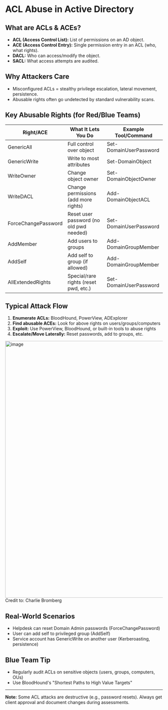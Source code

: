 # ACL Abuse in Active Directory

## What are ACLs & ACEs?
- **ACL (Access Control List):** List of permissions on an AD object.
- **ACE (Access Control Entry):** Single permission entry in an ACL (who, what rights).
- **DACL:** Who can access/modify the object.
- **SACL:** What access attempts are audited.

## Why Attackers Care
- Misconfigured ACLs = stealthy privilege escalation, lateral movement, persistence.
- Abusable rights often go undetected by standard vulnerability scans.

## Key Abusable Rights (for Red/Blue Teams)
| Right/ACE         | What It Lets You Do                        | Example Tool/Command           |
|-------------------|--------------------------------------------|-------------------------------|
| GenericAll        | Full control over object                   | Set-DomainUserPassword        |
| GenericWrite      | Write to most attributes                   | Set-DomainObject              |
| WriteOwner        | Change object owner                        | Set-DomainObjectOwner         |
| WriteDACL         | Change permissions (add more rights)       | Add-DomainObjectACL           |
| ForceChangePassword | Reset user password (no old pwd needed)  | Set-DomainUserPassword        |
| AddMember         | Add users to groups                        | Add-DomainGroupMember         |
| AddSelf           | Add self to group (if allowed)             | Add-DomainGroupMember         |
| AllExtendedRights | Special/rare rights (reset pwd, etc.)      | Set-DomainUserPassword        |

## Typical Attack Flow
1. **Enumerate ACLs:** BloodHound, PowerView, ADExplorer
2. **Find abusable ACEs:** Look for above rights on users/groups/computers
3. **Exploit:** Use PowerView, BloodHound, or built-in tools to abuse rights
4. **Escalate/Move Laterally:** Reset passwords, add to groups, etc.

<img width="1734" height="821" alt="image" src="https://github.com/user-attachments/assets/3a2ba8ef-5ca0-4dec-bb32-83b605e6d51f" />
Credit to:  Charlie Bromberg

## Real-World Scenarios
- Helpdesk can reset Domain Admin passwords (ForceChangePassword)
- User can add self to privileged group (AddSelf)
- Service account has GenericWrite on another user (Kerberoasting, persistence)

## Blue Team Tip
- Regularly audit ACLs on sensitive objects (users, groups, computers, OUs)
- Use BloodHound's "Shortest Paths to High Value Targets"

---
**Note:** Some ACL attacks are destructive (e.g., password resets). Always get client approval and document changes during assessments. 
